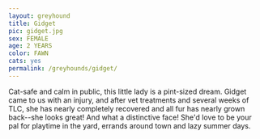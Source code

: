 ```yaml
---
layout: greyhound
title: Gidget
pic: gidget.jpg
sex: FEMALE
age: 2 YEARS
color: FAWN
cats: yes
permalink: /greyhounds/gidget/
---
```


Cat-safe and calm in public, this little lady is a pint-sized dream. Gidget came to us with an injury, and after vet
treatments and several weeks of TLC, she has nearly completely recovered and all fur has nearly grown back--she looks
great!  And what a distinctive face!  She'd love to be your pal for playtime in the yard, errands around town and lazy
summer days.
